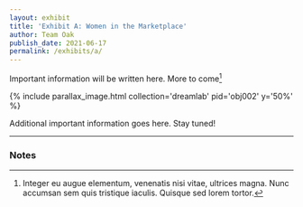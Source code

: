 ```yaml
---
layout: exhibit
title: 'Exhibit A: Women in the Marketplace'
author: Team Oak
publish_date: 2021-06-17
permalink: /exhibits/a/
---
```


Important information will be written here. More to come[^1]



{% include parallax_image.html collection='dreamlab' pid='obj002' y='50%' %}


Additional important information goes here. Stay tuned!

---

### Notes

[^1]: Integer eu augue elementum, venenatis nisi vitae, ultrices magna. Nunc accumsan sem quis tristique iaculis. Quisque sed lorem tortor.

[^2]: Nunc semper commodo fringilla. Proin eget metus eget felis faucibus aliquet. Cras ultrices turpis id nibh cursus fringilla. Aenean nec magna turpis. Suspendisse egestas tellus iaculis ante pharetra imperdiet ac at odio.
